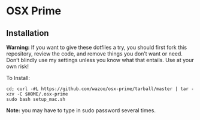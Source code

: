 # OSX Prime

## Installation

**Warning:** If you want to give these dotfiles a try, you should first fork this
repository, review the code, and remove things you don’t want or need. Don’t
blindly use my settings unless you know what that entails. Use at your own risk!

To Install:

```
cd; curl -#L https://github.com/wazoo/osx-prime/tarball/master | tar -xzv -C $HOME/.osx-prime
sudo bash setup_mac.sh
```

**Note:** you may have to type in sudo password several times.
